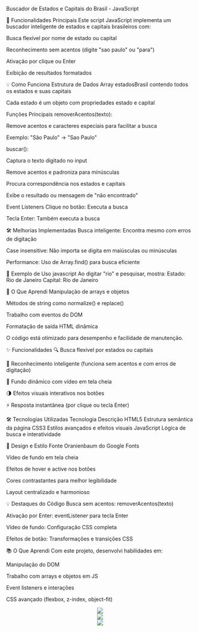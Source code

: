 Buscador de Estados e Capitais do Brasil - JavaScript

🌟 Funcionalidades Principais
Este script JavaScript implementa um buscador inteligente de estados e capitais brasileiros com:

Busca flexível por nome de estado ou capital

Reconhecimento sem acentos (digite "sao paulo" ou "para")

Ativação por clique ou Enter

Exibição de resultados formatados

💡 Como Funciona
Estrutura de Dados
Array estadosBrasil contendo todos os estados e suas capitais

Cada estado é um objeto com propriedades estado e capital

Funções Principais
removerAcentos(texto):

Remove acentos e caracteres especiais para facilitar a busca

Exemplo: "São Paulo" → "Sao Paulo"

buscar():

Captura o texto digitado no input

Remove acentos e padroniza para minúsculas

Procura correspondência nos estados e capitais

Exibe o resultado ou mensagem de "não encontrado"

Event Listeners
Clique no botão: Executa a busca

Tecla Enter: Também executa a busca

🛠️ Melhorias Implementadas
Busca inteligente: Encontra mesmo com erros de digitação

Case insensitive: Não importa se digita em maiúsculas ou minúsculas

Performance: Uso de Array.find() para busca eficiente

📝 Exemplo de Uso
javascript
 Ao digitar "rio" e pesquisar, mostra:
 Estado: Rio de Janeiro
 Capital: Rio de Janeiro
 
🎯 O Que Aprendi
Manipulação de arrays e objetos

Métodos de string como normalize() e replace()

Trabalho com eventos do DOM

Formatação de saída HTML dinâmica

O código está otimizado para desempenho e facilidade de manutenção.

✨ Funcionalidades
🔍 Busca flexível por estados ou capitais

🎯 Reconhecimento inteligente (funciona sem acentos e com erros de digitação)

🎥 Fundo dinâmico com vídeo em tela cheia

🌗 Efeitos visuais interativos nos botões

⚡ Resposta instantânea (por clique ou tecla Enter)

🛠️ Tecnologias Utilizadas
Tecnologia	Descrição
HTML5	Estrutura semântica da página
CSS3	Estilos avançados e efeitos visuais
JavaScript	Lógica de busca e interatividade

🎨 Design e Estilo
Fonte Oranienbaum do Google Fonts

Vídeo de fundo em tela cheia

Efeitos de hover e active nos botões

Cores contrastantes para melhor legibilidade

Layout centralizado e harmonioso

💡 Destaques do Código
Busca sem acentos: removerAcentos(texto)

Ativação por Enter: eventListener para tecla Enter

Vídeo de fundo: Configuração CSS completa

Efeitos de botão: Transformações e transições CSS

📚 O Que Aprendi
Com este projeto, desenvolvi habilidades em:

Manipulação do DOM

Trabalho com arrays e objetos em JS

Event listeners e interações

CSS avançado (flexbox, z-index, object-fit)

<div align="center">
 <img src='https://github.com/user-attachments/assets/c607099a-f274-428c-9baf-0ceb3fb825da'

</div>

<div align="center">
 <img src='https://github.com/user-attachments/assets/a98d7ced-205a-4b80-8dd6-d107c5146acd'
</div>

<div align="center">
 <img src='https://github.com/user-attachments/assets/28aeaadd-44c2-45d9-84b2-9d58e96ee962'

</div>



 
